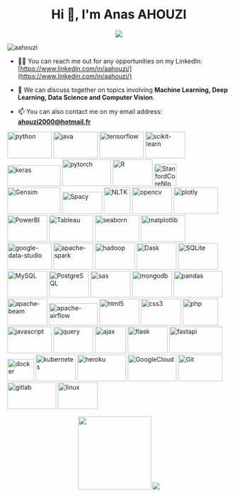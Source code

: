 <h1 align="center">Hi 👋, I'm Anas AHOUZI</h1>
<p align="center">
  <a href="https://github.com/aahouzi/readme-typing-svg"><img src="https://readme-typing-svg.herokuapp.com/?lines=A+passionate+and+motivated;Data+Scientist;AI+Engineer;&center=true&width=500&height=50"></a>
</p>

<p align="left"> <img src="https://komarev.com/ghpvc/?username=aahouzi" alt="aahouzi" /> </p>

- 👨‍💻 You can reach me out for any opportunities on my LinkedIn: [https://www.linkedin.com/in/aahouzi/](https://www.linkedin.com/in/aahouzi/)

- 💬 We can discuss together on topics involving **Machine Learning, Deep Learning, Data Science and Computer Vision**.

- 📫 You can also contact me on my email address: **ahouzi2000@hotmail.fr**

<p align="left">
   <img src="https://www.vectorlogo.zone/logos/python/python-ar21.svg" alt="python" width="100" height="60"/>
   <img src="https://www.vectorlogo.zone/logos/java/java-ar21.svg" alt="java" width="100" height="60"/>
   <img src="https://www.vectorlogo.zone/logos/tensorflow/tensorflow-ar21.svg" alt="tensorflow" width="100" height="60"/>
   <img src="https://seeklogo.com/images/S/scikit-learn-logo-8766D07E2E-seeklogo.com.png" alt="scikit-learn" width="90" height="60"/>
   <img src="https://keras.io/img/logo.png" alt="keras" width="120" height="47"/>
   <img src="https://www.vectorlogo.zone/logos/pytorch/pytorch-ar21.svg" alt="pytorch" width="110" height="60"/>
   <img src="https://www.vectorlogo.zone/logos/r-project/r-project-ar21.svg" alt="R" width="90" height="60"/>
   <img src="https://encrypted-tbn0.gstatic.com/images?q=tbn:ANd9GcSAKovfec6owEnabHiXImJwDmFmHg53HXB0rA&usqp=CAU" alt="StanfordCoreNlp" width="50" height="50" />
   <img src="https://radimrehurek.com/gensim_4.0.0/_images/gensim_logo_positive_complete_tb.png" alt="Gensim" width="120" height="60"/>
   <img src="https://upload.wikimedia.org/wikipedia/commons/thumb/8/88/SpaCy_logo.svg/1200px-SpaCy_logo.svg.png" alt="Spacy" width="90" height="50"/>
   <img src="https://i2.wp.com/clay-atlas.com/wp-content/uploads/2019/08/python_nltk.png?resize=592%2C644&ssl=1" alt="NLTK" width="60" height="60"/>
   <img src="https://www.vectorlogo.zone/logos/opencv/opencv-ar21.svg" alt="opencv" width="90" height="60"/>
   <img src="https://www.vectorlogo.zone/logos/plot_ly/plot_ly-ar21.svg" alt="plotly" width="100" height="60"/>
   <img src="https://www.vectorlogo.zone/logos/microsoft_powerbi/microsoft_powerbi-ar21.svg" alt="PowerBI" width="90" height="60"/>
   <img src="https://www.traveldoo.com/wp-content/uploads/2019/06/tableau-logo.jpg" alt="Tableau" width="100" height="60"/>
   <img src="https://seaborn.pydata.org/_static/logo-wide-lightbg.svg" alt="seaborn" width="100" height="60"/>
   <img src="https://matplotlib.org/_static/logo2_compressed.svg" alt="matplotlib" width="100" height="60"/>
   <img src="https://www.site-internet-qualite.fr/media/vignette/5442.jpg" alt="google-data-studio" width="100" height="60"/>
   <img src="https://www.vectorlogo.zone/logos/apache_spark/apache_spark-ar21.svg" alt="apache-spark" width="90" height="60"/>
   <img src="https://www.vectorlogo.zone/logos/apache_hadoop/apache_hadoop-ar21.svg" alt="hadoop" width="90" height="60"/>
   <img src="https://www.vectorlogo.zone/logos/dask/dask-ar21.svg" alt="Dask" width="90" height="60"/>
   <img src="https://www.vectorlogo.zone/logos/sqlite/sqlite-ar21.svg" alt="SQLite" width="90" height="60"/>
   <img src="https://www.vectorlogo.zone/logos/mysql/mysql-ar21.svg" alt="MySQL" width="90" height="60"/>
   <img src="https://www.vectorlogo.zone/logos/postgresql/postgresql-ar21.svg" alt="PostgreSQL" width="90" height="60"/>                                                <img src="https://www.vectorlogo.zone/logos/sas/sas-ar21.svg" alt="sas" width="90" height="60"/> 
   <img src="https://www.vectorlogo.zone/logos/mongodb/mongodb-ar21.svg" alt="mongodb" width="90" height="60"/>
   <img src="https://upload.wikimedia.org/wikipedia/commons/thumb/e/ed/Pandas_logo.svg/1200px-Pandas_logo.svg.png" alt="pandas" width="110" height="60"/>              <img src="https://www.vectorlogo.zone/logos/apache_beam/apache_beam-ar21.svg" alt="apache-beam" width="90" height="60"/>                                            <img src="https://upload.wikimedia.org/wikipedia/commons/d/de/AirflowLogo.png" alt="apache-airflow" width="110" height="50"/>       
   <img src="https://www.vectorlogo.zone/logos/w3_html5/w3_html5-ar21.svg" alt="html5" width="90" height="60"/>
   <img src="https://www.softfluent.fr/wp-content/uploads/2019/10/css-3.png" alt="css3" width="90" height="60"/>
   <img src="https://www.vectorlogo.zone/logos/php/php-ar21.svg" alt="php" width="80" height="60"/>
   <img src="https://www.vectorlogo.zone/logos/javascript/javascript-ar21.svg" alt="javascript" width="100" height="60"/>
   <img src="https://www.vectorlogo.zone/logos/jquery/jquery-ar21.svg" alt="jquery" width="90" height="60" />                                                          <img src="https://miro.medium.com/max/800/1*BBYoIy6qy2jmBtOMJx7Ndw.png" alt="ajax" width="70" height="60"/>
   <img src="https://www.vectorlogo.zone/logos/pocoo_flask/pocoo_flask-ar21.svg" alt="flask" width="90" height="60"/>
   <img src="https://fastapi.tiangolo.com/img/logo-margin/logo-teal.png" alt="fastapi" width="120" height="60" />                                                      <img src="https://www.vectorlogo.zone/logos/docker/docker-official.svg" alt="docker" width="60" height="50"/>
   <img src="https://www.vectorlogo.zone/logos/kubernetes/kubernetes-ar21.svg" alt="kubernetes" width="90" height="60"/>
   <img src="https://www.vectorlogo.zone/logos/heroku/heroku-ar21.svg" alt="heroku" width="110" height="60"/>                                                          <img src="https://www.vectorlogo.zone/logos/google_cloud/google_cloud-ar21.svg" alt="GoogleCloud" width="110" height="60"/>
   <img src="https://www.vectorlogo.zone/logos/git-scm/git-scm-ar21.svg" alt="Git" width="100" height="60"/>
   <img src="https://www.vectorlogo.zone/logos/gitlab/gitlab-ar21.svg" alt="gitlab" width="110" height="60"/>
   <img src="https://www.vectorlogo.zone/logos/linux/linux-ar21.svg" alt="linux" width="90" height="60"/>
</p>

<p align="center">
   <img src="https://github-readme-stats.vercel.app/api?username=aahouzi&show_icons=true&tmp=a" height="165"/>
   <img src="https://github-readme-stats.vercel.app/api/top-langs/?username=aahouzi&layout=compact&hide=html" />       
</p>


<p align="center">
<!-- <a href="https://www.linkedin.com/in/aahouzi/" target="_blank"><img align="center" src="https://cdn.jsdelivr.net/npm/simple-# icons@3.0.1/icons/linkedin.svg" alt="anas-ahouzi" height="30" width="30" /></a> -->
</p>
